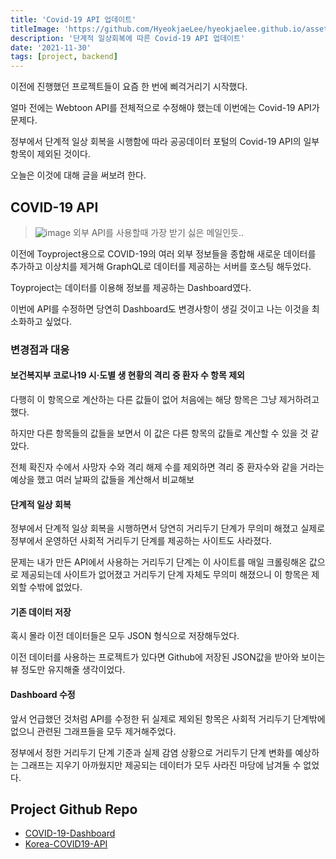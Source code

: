 ```yaml
---
title: 'Covid-19 API 업데이트'
titleImage: 'https://github.com/HyeokjaeLee/hyeokjaelee.github.io/assets/71566740/b57ba86c-cd98-4e5d-a4a0-bfd89107dd96'
description: '단계적 일상회복에 따른 Covid-19 API 업데이트'
date: '2021-11-30'
tags: [project, backend]
---
```


이전에 진행했던 프로젝트들이 요즘 한 번에 삐걱거리기 시작했다.

얼마 전에는 Webtoon API를 전체적으로 수정해야 했는데 이번에는 Covid-19 API가 문제다.

정부에서 단계적 일상 회복을 시행함에 따라 공공데이터 포털의 Covid-19 API의 일부 항목이 제외된 것이다.

오늘은 이것에 대해 글을 써보려 한다.

## COVID-19 API

> ![image](https://github.com/HyeokjaeLee/hyeokjaelee.github.io/assets/71566740/b57ba86c-cd98-4e5d-a4a0-bfd89107dd96)
> 외부 API를 사용할때 가장 받기 싫은 메일인듯..

이전에 Toyproject용으로 COVID-19의 여러 외부 정보들을 종합해 새로운 데이터를 추가하고 이상치를 제거해 GraphQL로 데이터를 제공하는 서버를 호스팅 해두었다.

Toyproject는 데이터를 이용해 정보를 제공하는 Dashboard였다.

이번에 API를 수정하면 당연히 Dashboard도 변경사항이 생길 것이고 나는 이것을 최소화하고 싶었다.

### 변경점과 대응

#### 보건복지부 코로나19 시·도별 생 현황의 격리 중 환자 수 항목 제외

다행히 이 항목으로 계산하는 다른 값들이 없어 처음에는 해당 항목은 그냥 제거하려고 했다.

하지만 다른 항목들의 값들을 보면서 이 값은 다른 항목의 값들로 계산할 수 있을 것 같았다.

전체 확진자 수에서 사망자 수와 격리 해제 수를 제외하면 격리 중 환자수와 같을 거라는 예상을 했고 여러 날짜의 값들을 계산해서 비교해보

#### 단계적 일상 회복

정부에서 단계적 일상 회복을 시행하면서 당연히 거리두기 단계가 무의미 해졌고 실제로 정부에서 운영하던 사회적 거리두기 단계를 제공하는 사이트도 사라졌다.

문제는 내가 만든 API에서 사용하는 거리두기 단계는 이 사이트를 매일 크롤링해온 값으로 제공되는데 사이트가 없어졌고 거리두기 단계 자체도 무의미 해졌으니 이 항목은 제외할 수밖에 없었다.

#### 기존 데이터 저장

혹시 몰라 이전 데이터들은 모두 JSON 형식으로 저장해두었다.

이전 데이터를 사용하는 프로젝트가 있다면 Github에 저장된 JSON값을 받아와 보이는 뷰 정도만 유지해줄 생각이었다.

#### Dashboard 수정

앞서 언급했던 것처럼 API를 수정한 뒤 실제로 제외된 항목은 사회적 거리두기 단계밖에 없으니 관련된 그래프들을 모두 제거해주었다.

정부에서 정한 거리두기 단계 기준과 실제 감염 상황으로 거리두기 단계 변화를 예상하는 그래프는 지우기 아까웠지만 제공되는 데이터가 모두 사라진 마당에 남겨둘 수 없었다.

## Project Github Repo

- [COVID-19-Dashboard](https://github.com/HyeokjaeLee/covid19-dashboard)
- [Korea-COVID19-API](https://github.com/HyeokjaeLee/korea-covid19-api)
